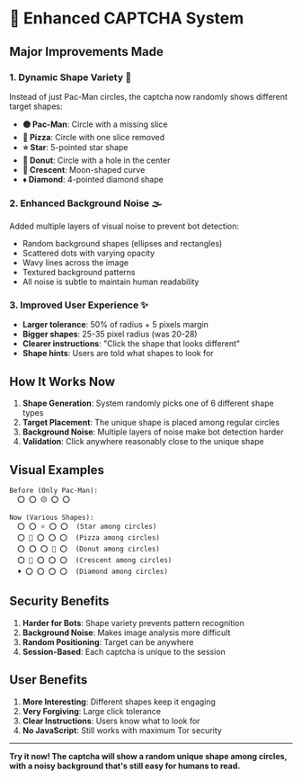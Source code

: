 # 🎨 Enhanced CAPTCHA System

## Major Improvements Made

### 1. **Dynamic Shape Variety** 🔄
Instead of just Pac-Man circles, the captcha now randomly shows different target shapes:

- **🟡 Pac-Man**: Circle with a missing slice
- **🍕 Pizza**: Circle with one slice removed
- **⭐ Star**: 5-pointed star shape
- **🍩 Donut**: Circle with a hole in the center
- **🌙 Crescent**: Moon-shaped curve
- **♦️ Diamond**: 4-pointed diamond shape

### 2. **Enhanced Background Noise** 🌫️
Added multiple layers of visual noise to prevent bot detection:

- Random background shapes (ellipses and rectangles)
- Scattered dots with varying opacity
- Wavy lines across the image
- Textured background patterns
- All noise is subtle to maintain human readability

### 3. **Improved User Experience** ✨
- **Larger tolerance**: 50% of radius + 5 pixels margin
- **Bigger shapes**: 25-35 pixel radius (was 20-28)
- **Clearer instructions**: "Click the shape that looks different"
- **Shape hints**: Users are told what shapes to look for

## How It Works Now

1. **Shape Generation**: System randomly picks one of 6 different shape types
2. **Target Placement**: The unique shape is placed among regular circles
3. **Background Noise**: Multiple layers of noise make bot detection harder
4. **Validation**: Click anywhere reasonably close to the unique shape

## Visual Examples

```
Before (Only Pac-Man):
  ⭕ ⭕ 🟡 ⭕ ⭕

Now (Various Shapes):
  ⭕ ⭕ ⭐ ⭕ ⭕  (Star among circles)
  ⭕ 🍕 ⭕ ⭕ ⭕  (Pizza among circles)
  ⭕ ⭕ ⭕ 🍩 ⭕  (Donut among circles)
  ⭕ 🌙 ⭕ ⭕ ⭕  (Crescent among circles)
  ♦️ ⭕ ⭕ ⭕ ⭕  (Diamond among circles)
```

## Security Benefits

1. **Harder for Bots**: Shape variety prevents pattern recognition
2. **Background Noise**: Makes image analysis more difficult
3. **Random Positioning**: Target can be anywhere
4. **Session-Based**: Each captcha is unique to the session

## User Benefits

1. **More Interesting**: Different shapes keep it engaging
2. **Very Forgiving**: Large click tolerance
3. **Clear Instructions**: Users know what to look for
4. **No JavaScript**: Still works with maximum Tor security

---

**Try it now! The captcha will show a random unique shape among circles, with a noisy background that's still easy for humans to read.**